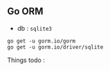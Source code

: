 ## Go ORM 

- db : `sqlite3`

```
go get -u gorm.io/gorm
go get -u gorm.io/driver/sqlite
```

Things todo : 
